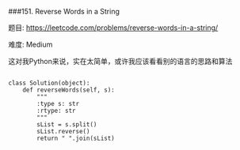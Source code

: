 ###151. Reverse Words in a String

题目:
<https://leetcode.com/problems/reverse-words-in-a-string/>


难度:
Medium


这对我Python来说，实在太简单，或许我应该看看别的语言的思路和算法

```

class Solution(object):
    def reverseWords(self, s):
        """
        :type s: str
        :rtype: str
        """
        sList = s.split()
        sList.reverse()
        return " ".join(sList)
        
```